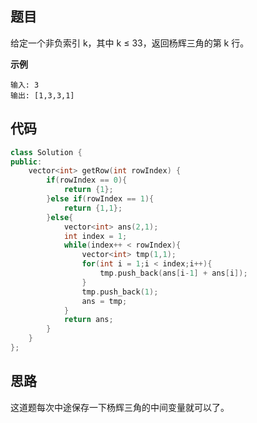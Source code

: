 ## 题目
给定一个非负索引 k，其中 k ≤ 33，返回杨辉三角的第 k 行。

**示例**
```
输入: 3
输出: [1,3,3,1]
```

## 代码
```C++
class Solution {
public:
    vector<int> getRow(int rowIndex) {
        if(rowIndex == 0){
            return {1};
        }else if(rowIndex == 1){
            return {1,1};
        }else{
            vector<int> ans(2,1);
            int index = 1;
            while(index++ < rowIndex){
                vector<int> tmp(1,1);
                for(int i = 1;i < index;i++){
                    tmp.push_back(ans[i-1] + ans[i]);
                }
                tmp.push_back(1);
                ans = tmp;
            }
            return ans;
        }
    }
};
```
## 思路

这道题每次中途保存一下杨辉三角的中间变量就可以了。